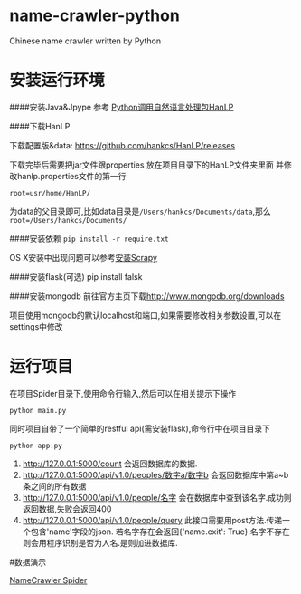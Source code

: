 # name-crawler-python
Chinese name crawler written by Python


# 安装运行环境

####安装Java&Jpype
  参考 [Python调用自然语言处理包HanLP](http://www.hankcs.com/nlp/python-calls-hanlp.html)

####下载HanLP

下载配置版&data:
<https://github.com/hankcs/HanLP/releases>

下载完毕后需要把jar文件跟properties 放在项目目录下的HanLP文件夹里面 并修改hanlp.properties文件的第一行

	root=usr/home/HanLP/
为data的父目录即可,比如data目录是`/Users/hankcs/Documents/data`,那么`root=/Users/hankcs/Documents/`


####安装依赖
    ``pip install -r require.txt``

OS X安装中出现问题可以参考[安装Scrapy](https://segmentfault.com/n/1330000003944169)

####安装flask(可选)
	pip install falsk

####安装mongodb
前往官方主页下载<http://www.mongodb.org/downloads>

项目使用mongodb的默认localhost和端口,如果需要修改相关参数设置,可以在settings中修改

# 运行项目
在项目Spider目录下,使用命令行输入,然后可以在相关提示下操作

	python main.py

同时项目自带了一个简单的restful api(需安装flask),命令行中在项目目录下

	python app.py

1. http://127.0.0.1:5000/count 会返回数据库的数据.
2. http://127.0.0.1:5000/api/v1.0/peoples/数字a/数字b 会返回数据库中第a~b条之间的所有数据
3. http://127.0.0.1:5000/api/v1.0/people/名字  会在数据库中查到该名字.成功则返回数据,失败会返回400
4. http://127.0.0.1:5000/api/v1.0/people/query  此接口需要用post方法.传递一个包含'name'字段的json. 若名字存在会返回{'name.exit': True}.名字不存在则会用程序识别是否为人名.是则加进数据库.

#数据演示

[NameCrawler Spider](http://name.chata.cn/name.chata.cn)